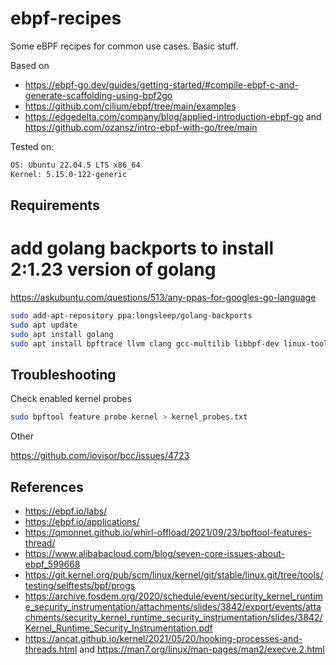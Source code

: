 # ebpf-recipes
Some eBPF recipes for common use cases. Basic stuff.

Based on

- <https://ebpf-go.dev/guides/getting-started/#compile-ebpf-c-and-generate-scaffolding-using-bpf2go>
- <https://github.com/cilium/ebpf/tree/main/examples>
- <https://edgedelta.com/company/blog/applied-introduction-ebpf-go> and <https://github.com/ozansz/intro-ebpf-with-go/tree/main>

Tested on:

```sh
OS: Ubuntu 22.04.5 LTS x86_64 
Kernel: 5.15.0-122-generic
```

## Requirements

# add golang backports to install 2:1.23 version of golang
https://askubuntu.com/questions/513/any-ppas-for-googles-go-language

```sh
sudo add-apt-repository ppa:longsleep/golang-backports
sudo apt update
sudo apt install golang
sudo apt install bpftrace llvm clang gcc-multilib libbpf-dev linux-tools-common linux-tools-5.15.0-122-generic linux-cloud-tools-5.15.0-122-generic
```

## Troubleshooting

Check enabled kernel probes

```sh
sudo bpftool feature probe kernel > kernel_probes.txt
```

Other

<https://github.com/iovisor/bcc/issues/4723>

## References

- <https://ebpf.io/labs/>
- <https://ebpf.io/applications/>
- <https://qmonnet.github.io/whirl-offload/2021/09/23/bpftool-features-thread/>
- <https://www.alibabacloud.com/blog/seven-core-issues-about-ebpf_599668>
- <https://git.kernel.org/pub/scm/linux/kernel/git/stable/linux.git/tree/tools/testing/selftests/bpf/progs>
- <https://archive.fosdem.org/2020/schedule/event/security_kernel_runtime_security_instrumentation/attachments/slides/3842/export/events/attachments/security_kernel_runtime_security_instrumentation/slides/3842/Kernel_Runtime_Security_Instrumentation.pdf>
- <https://ancat.github.io/kernel/2021/05/20/hooking-processes-and-threads.html> and <https://man7.org/linux/man-pages/man2/execve.2.html>
